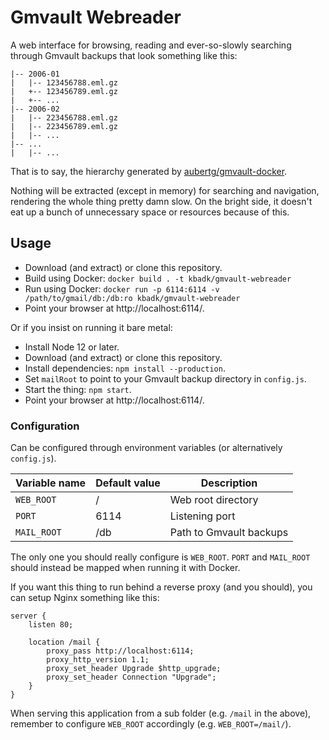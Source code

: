 # Gmvault Webreader

A web interface for browsing, reading and ever-so-slowly searching through Gmvault backups that look something like this:

    |-- 2006-01
    |   |-- 123456788.eml.gz
    |   +-- 123456789.eml.gz
    |   +-- ...
    |-- 2006-02
    |   |-- 223456788.eml.gz
    |   |-- 223456789.eml.gz
    |   |-- ...
    |-- ...
    |   |-- ...

That is to say, the hierarchy generated by [aubertg/gmvault-docker](https://github.com/guillaumeaubert/gmvault-docker).

Nothing will be extracted (except in memory) for searching and navigation, rendering the whole thing pretty damn slow. On the bright side, it doesn't eat up a bunch of unnecessary space or resources because of this.

## Usage

- Download (and extract) or clone this repository.
- Build using Docker: `docker build . -t kbadk/gmvault-webreader`
- Run using Docker: `docker run -p 6114:6114 -v /path/to/gmail/db:/db:ro kbadk/gmvault-webreader`
- Point your browser at http://localhost:6114/.

Or if you insist on running it bare metal:

- Install Node 12 or later.
- Download (and extract) or clone this repository.
- Install dependencies: `npm install --production`.
- Set `mailRoot` to point to your Gmvault backup directory in `config.js`.
- Start the thing: `npm start`.
- Point your browser at http://localhost:6114/.

### Configuration

Can be configured through environment variables (or alternatively `config.js`).

| Variable name | Default value | Description             |
| ------------- | ------------- | ----------------------- |
| `WEB_ROOT`    | /             | Web root directory      |
| `PORT`        | 6114          | Listening port          |
| `MAIL_ROOT`   | /db           | Path to Gmvault backups |

The only one you should really configure is `WEB_ROOT`. `PORT` and `MAIL_ROOT` should instead
be mapped when running it with Docker.

If you want this thing to run behind a reverse proxy (and you should), you can setup Nginx something like this:

    server {
    	listen 80;

    	location /mail {
    		proxy_pass http://localhost:6114;
    		proxy_http_version 1.1;
    		proxy_set_header Upgrade $http_upgrade;
    		proxy_set_header Connection "Upgrade";
    	}
    }

When serving this application from a sub folder (e.g. `/mail` in the above), remember to
configure `WEB_ROOT` accordingly (e.g. `WEB_ROOT=/mail/`).
